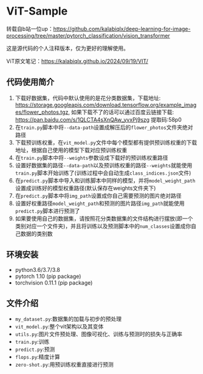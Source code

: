 # ViT-Sample

转载自b站一位up：https://github.com/kalabiqlx/deep-learning-for-image-processing/tree/master/pytorch_classification/vision_transformer

这是源代码的个人注释版本，仅为更好的理解使用。

ViT原文笔记：https://kalabiqlx.github.io/2024/09/19/VIT/

## 代码使用简介

1. 下载好数据集，代码中默认使用的是花分类数据集，下载地址: https://storage.googleapis.com/download.tensorflow.org/example_images/flower_photos.tgz, 如果下载不了的话可以通过百度云链接下载: https://pan.baidu.com/s/1QLCTA4sXnQAw_yvxPj9szg 提取码:58p0
2. 在`train.py`脚本中将`--data-path`设置成解压后的`flower_photos`文件夹绝对路径
3. 下载预训练权重，在`vit_model.py`文件中每个模型都有提供预训练权重的下载地址，根据自己使用的模型下载对应预训练权重
4. 在`train.py`脚本中将`--weights`参数设成下载好的预训练权重路径
5. 设置好数据集的路径`--data-path`以及预训练权重的路径`--weights`就能使用`train.py`脚本开始训练了(训练过程中会自动生成`class_indices.json`文件)
6. 在`predict.py`脚本中导入和训练脚本中同样的模型，并将`model_weight_path`设置成训练好的模型权重路径(默认保存在weights文件夹下)
7. 在`predict.py`脚本中将`img_path`设置成你自己需要预测的图片绝对路径
8. 设置好权重路径`model_weight_path`和预测的图片路径`img_path`就能使用`predict.py`脚本进行预测了
9. 如果要使用自己的数据集，请按照花分类数据集的文件结构进行摆放(即一个类别对应一个文件夹)，并且将训练以及预测脚本中的`num_classes`设置成你自己数据的类别数

## 环境安装

- python3.6/3.7/3.8
- pytorch 1.10 (pip package)
- torchvision 0.11.1 (pip package)

## 文件介绍

- `my_dataset.py`:数据集的加载与初步的预处理
- `vit_model.py`:整个vit架构以及其变体
- `utils.py`:图片文件预处理、图像可视化、训练与预测时的损失与正确率
- `train.py`:训练
- `predict.py`:预测
- `flops.py`:精度计算
- `zero-shot.py`:用预训练权重直接进行预测
